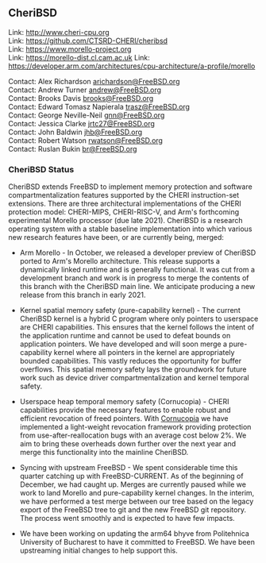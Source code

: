 ## CheriBSD ##

Link:    http://www.cheri-cpu.org  
Link:    https://github.com/CTSRD-CHERI/cheribsd  
Link:    https://www.morello-project.org  
Link:    https://morello-dist.cl.cam.ac.uk
Link:    https://developer.arm.com/architectures/cpu-architecture/a-profile/morello  

Contact: Alex Richardson <arichardson@FreeBSD.org>  
Contact: Andrew Turner <andrew@FreeBSD.org>  
Contact: Brooks Davis <brooks@FreeBSD.org>  
Contact: Edward Tomasz Napierala <trasz@FreeBSD.org>  
Contact: George Neville-Neil <gnn@FreeBSD.org>  
Contact: Jessica Clarke <jrtc27@FreeBSD.org>  
Contact: John Baldwin <jhb@FreeBSD.org>  
Contact: Robert Watson <rwatson@FreeBSD.org>  
Contact: Ruslan Bukin <br@FreeBSD.org>  

### CheriBSD Status ###

CheriBSD extends FreeBSD to implement memory protection and software
compartmentalization features supported by the CHERI instruction-set
extensions.  There are three architectural implementations of the
CHERI protection model: CHERI-MIPS, CHERI-RISC-V, and Arm's forthcoming
experimental Morello processor (due late 2021).  CheriBSD is a research
operating system with a stable baseline implementation into which
various new research features have been, or are currently being, merged:

 * Arm Morello - In October, we released a developer preview of CheriBSD
 ported to Arm's Morello architecture.  This release supports a
 dynamically linked runtime and is generally functional.  It was cut
 from a development branch and work is in progress to merge the contents
 of this branch with the CheriBSD main line.  We anticipate producing a
 new release from this branch in early 2021.

 * Kernel spatial memory safety (pure-capability kernel) - The current
 CheriBSD kernel is a hybrid C program where only pointers to userspace
 are CHERI capabilities. This ensures that the kernel follows the
 intent of the application runtime and cannot be used to defeat
 bounds on application pointers. We have developed and will soon
 merge a pure-capability kernel where all pointers in the kernel are
 appropriately bounded capabilities. This vastly reduces the opportunity
 for buffer overflows. This spatial memory safety lays the
 groundwork for future work such as device driver compartmentalization
 and kernel temporal safety.

 * Userspace heap temporal memory safety (Cornucopia) - CHERI
 capabilities provide the necessary features to enable
 robust and efficient revocation of freed pointers.  With [Cornucopia](https://www.cl.cam.ac.uk/research/security/ctsrd/pdfs/2020oakland-cornucopia.pdf)
 we have implemented a light-weight revocation framework providing
 protection from use-after-reallocation bugs with an average cost below
 2%.  We aim to bring these overheads down further over the next year and
 merge this functionality into the mainline CheriBSD.

 * Syncing with upstream FreeBSD - We spent considerable time this
 quarter catching up with FreeBSD-CURRENT.  As of the beginning of
 December, we had caught up.  Merges are currently paused while we
 work to land Morello and pure-capability kernel changes.  In the
 interim, we have performed a test merge between our tree based on
 the legacy export of the FreeBSD tree to git and the new FreeBSD
 git repository.  The process went smoothly and is expected to have
 few impacts.

 * We have been working on updating the arm64 bhyve from Politehnica
 University of Bucharest to have it committed to FreeBSD. We have been
 upstreaming initial changes to help support this.
